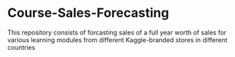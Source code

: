 # Course-Sales-Forecasting
This repository consists of forcasting sales of a full year worth of sales for various learning modules from different Kaggle-branded stores in different countries

